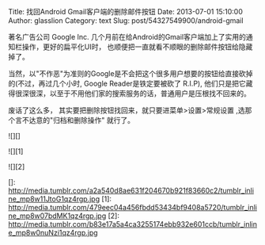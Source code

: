 Title: 找回Android Gmail客户端的删除邮件按钮
Date: 2013-07-01 15:10:00
Author: glasslion
Category: text
Slug: post/54327549900/android-gmail

著名广告公司 Google Inc.
几个月前在给Android的Gmail客户端加上了实用的通知栏操作，更好的扁平化UI时，
也顺便把一直就看不顺眼的删除邮件按钮给隐藏掉了。

当然，以"不作恶"为准则的Google是不会把这个很多用户想要的按钮给直接砍掉的(不过，再过几个小时,
Google Reader是铁定要被砍了 R.I.P),
他们只是把它藏得很深很深，以至于不用他们家的搜索服务的话，普通用户是压根找不回来的。

废话了这么多， 其实要把删除按钮找回来，就只要进菜单\>设置\>常规设置
,选那个言不达意的"归档和删除操作" 就行了。

![][]

![][1]

![][2]

  []: http://media.tumblr.com/a2a540d8ae631f204670b921f83660c2/tumblr_inline_mp8w11JtoG1qz4rgp.jpg
  [1]: http://media.tumblr.com/479eec04a456fbdd53434bf9408a5720/tumblr_inline_mp8w07bdMK1qz4rgp.jpg
  [2]: http://media.tumblr.com/b83e17a5a4ca3255174ebb932e601ccb/tumblr_inline_mp8w0nuNzi1qz4rgp.jpg
